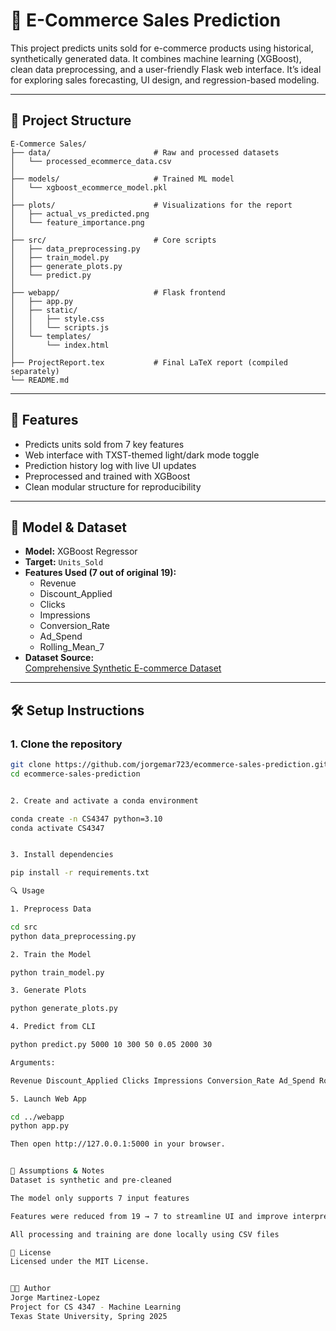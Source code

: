 # 🛒 E-Commerce Sales Prediction

This project predicts units sold for e-commerce products using historical, synthetically generated data. It combines machine learning (XGBoost), clean data preprocessing, and a user-friendly Flask web interface. It’s ideal for exploring sales forecasting, UI design, and regression-based modeling.

---

## 📁 Project Structure

```
E-Commerce Sales/
├── data/                       # Raw and processed datasets
│   └── processed_ecommerce_data.csv
│
├── models/                     # Trained ML model
│   └── xgboost_ecommerce_model.pkl
│
├── plots/                      # Visualizations for the report
│   ├── actual_vs_predicted.png
│   └── feature_importance.png
│
├── src/                        # Core scripts
│   ├── data_preprocessing.py
│   ├── train_model.py
│   ├── generate_plots.py
│   └── predict.py
│
├── webapp/                     # Flask frontend
│   ├── app.py
│   ├── static/
│   │   ├── style.css
│   │   └── scripts.js
│   └── templates/
│       └── index.html
│
├── ProjectReport.tex           # Final LaTeX report (compiled separately)
└── README.md
```




---

## 🚀 Features

- Predicts units sold from 7 key features
- Web interface with TXST-themed light/dark mode toggle
- Prediction history log with live UI updates
- Preprocessed and trained with XGBoost
- Clean modular structure for reproducibility

---

## 🧠 Model & Dataset

- **Model:** XGBoost Regressor
- **Target:** `Units_Sold`
- **Features Used (7 out of original 19):**
  - Revenue
  - Discount_Applied
  - Clicks
  - Impressions
  - Conversion_Rate
  - Ad_Spend
  - Rolling_Mean_7
- **Dataset Source:**  
  [Comprehensive Synthetic E-commerce Dataset](https://www.kaggle.com/datasets/imranalishahh/comprehensive-synthetic-e-commerce-dataset)

---

## 🛠️ Setup Instructions

### 1. Clone the repository

```bash
git clone https://github.com/jorgemar723/ecommerce-sales-prediction.git
cd ecommerce-sales-prediction


2. Create and activate a conda environment

conda create -n CS4347 python=3.10
conda activate CS4347


3. Install dependencies

pip install -r requirements.txt

🔍 Usage

1. Preprocess Data

cd src
python data_preprocessing.py

2. Train the Model

python train_model.py

3. Generate Plots

python generate_plots.py

4. Predict from CLI

python predict.py 5000 10 300 50 0.05 2000 30

Arguments:

Revenue Discount_Applied Clicks Impressions Conversion_Rate Ad_Spend Rolling_Mean_7

5. Launch Web App

cd ../webapp
python app.py

Then open http://127.0.0.1:5000 in your browser.


📝 Assumptions & Notes
Dataset is synthetic and pre-cleaned

The model only supports 7 input features

Features were reduced from 19 → 7 to streamline UI and improve interpretability

All processing and training are done locally using CSV files

📄 License
Licensed under the MIT License.


👨‍💻 Author
Jorge Martinez-Lopez
Project for CS 4347 - Machine Learning
Texas State University, Spring 2025






